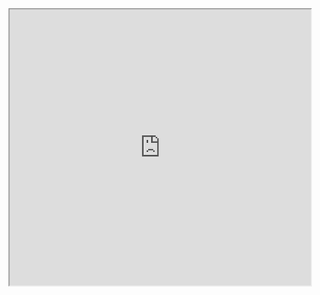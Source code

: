 
<div style="text-align: center;"><iframe width="600" height="550" src="https://www.youtube.com/embed/808NUlqHad0?rel=0"></iframe></div>
